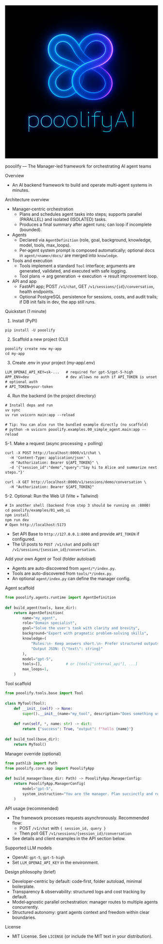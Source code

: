 ![pooolifyAI logo](docs/image/mainlogo.png)

pooolify — The Manager-led framework for orchestrating AI agent teams

Overview

- An AI backend framework to build and operate multi‑agent systems in minutes.

Architecture overview

- Manager‑centric orchestration
  - Plans and schedules agent tasks into steps; supports parallel (PARALLEL) and isolated (ISOLATED) tasks.
  - Produces a final summary after agent runs; can loop if incomplete (bounded).
- Agents
  - Declared via `AgentDefinition` (role, goal, background, knowledge, model, tools, max_loops).
  - Per‑agent system prompt is composed automatically; optional docs in `agent/<name>/docs/` are merged into `knowledge`.
- Tools and execution
  - Tools implement a standard `Tool` interface; arguments are generated, validated, and executed with safe logging.
  - Tool plans -> arg generation -> execution -> result improvement loop.
- API and app
  - FastAPI app; POST `/v1/chat`, GET `/v1/sessions/{id}/conversation`, health endpoints.
  - Optional PostgreSQL persistence for sessions, costs, and audit trails; if DB init fails in dev, the app still runs.

Quickstart (1 minute)

1. Install (PyPI)

```
pip install -U pooolify
```

2. Scaffold a new project (CLI)

```
pooolify create new my-app
cd my-app
```

3. Create .env in your project (my-app/.env)

```
LLM_OPENAI_API_KEY=sk-...   # required for gpt-5/gpt-5-high
APP_ENV=dev                 # dev allows no auth if API_TOKEN is unset
# optional auth
# API_TOKEN=your-token
```

4. Run the backend (in the project directory)

```
# Install deps and run
uv sync
uv run uvicorn main:app --reload

# Tip: You can also run the bundled example directly (no scaffold)
# python -m uvicorn pooolify.examples.00_simple_agent.main:app --reload
```

5-1. Make a request (async processing + polling)

```
curl -X POST http://localhost:8000/v1/chat \
  -H 'Content-Type: application/json' \
  -H "Authorization: Bearer ${API_TOKEN}" \
  -d '{"session_id":"demo","query":"Say hi to Alice and summarize next steps."}'

curl -X GET http://localhost:8000/v1/sessions/demo/conversation \
  -H "Authorization: Bearer ${API_TOKEN}"
```

5-2. Optional: Run the Web UI (Vite + Tailwind)

```
# In another shell (backend from step 3 should be running on :8000)
cd pooolify/examples/01_web_ui
npm install
npm run dev
# Open http://localhost:5173
```

- Set API Base to `http://127.0.0.1:8000` and provide `API_TOKEN` if configured.
- The UI posts to `POST /v1/chat` and polls `GET /v1/sessions/{session_id}/conversation`.

Add your own Agent or Tool (folder autoload)

- Agents are auto-discovered from `agent/*/index.py`.
- Tools are auto-discovered from `tools/*/index.py`.
- An optional `agent/index.py` can define the manager config.

Agent scaffold

```python
from pooolify.agents.runtime import AgentDefinition

def build_agent(tools, base_dir):
    return AgentDefinition(
        name="my_agent",
        role="Domain specialist",
        goal="Solve the user's task with clarity and brevity",
        background="Expert with pragmatic problem-solving skills",
        knowledge=(
            "Rules:\n- Keep answers short.\n- Prefer structured outputs.\n"
            "Output JSON: {\"text\": string}"
        ),
        model="gpt-5",
        tools=[],           # or [tools["internal_api"], ...]
        max_loops=1,
    )
```

Tool scaffold

```python
from pooolify.tools.base import Tool

class MyTool(Tool):
    def __init__(self) -> None:
        super().__init__(name="my_tool", description="Does something useful")

    def run(self, *, name: str) -> dict:
        return {"success": True, "output": f"hello {name}"}

def build_tool(base_dir):
    return MyTool()
```

Manager override (optional)

```python
from pathlib import Path
from pooolify.core.app import PooolifyApp

def build_manager(base_dir: Path) -> PooolifyApp.ManagerConfig:
    return PooolifyApp.ManagerConfig(
        model="gpt-5",
        system_instruction="You are the manager. Plan succinctly and route to the right agent(s).",
    )
```

API usage (recommended)

- The framework processes requests asynchronously. Recommended flow:
  - POST `/v1/chat` with `{ session_id, query }`
  - Then poll GET `/v1/sessions/{session_id}/conversation`
- See details and client examples in the API section below.

Supported LLM models

- OpenAI: `gpt-5`, `gpt-5-high`
- Set `LLM_OPENAI_API_KEY` in the environment.

Design philosophy (brief)

- Developer‑centric by default: code‑first, folder autoload, minimal boilerplate.
- Transparency & observability: structured logs and cost tracking by default.
- Model‑agnostic parallel orchestration: manager routes to multiple agents concurrently.
- Structured autonomy: grant agents context and freedom within clear boundaries.

License

- MIT License. See `LICENSE` (or include the MIT text in your distribution).
